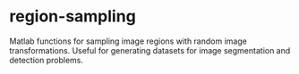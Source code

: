# region-sampling

Matlab functions for sampling image regions with random image transformations. Useful for generating datasets for image segmentation and detection problems.
